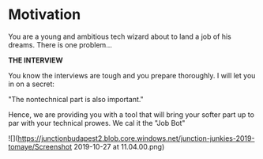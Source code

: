 # Motivation
You are a young and ambitious tech wizard about to land a job of his dreams. There is one problem...

**THE INTERVIEW**

You know the interviews are tough and you prepare thoroughly. I will let you in on a secret:

"The nontechnical part is also important."

Hence, we are providing you with a tool that will bring your softer part up to par with your technical prowes.
We cal it the "Job Bot"


![](https://junctionbudapest2.blob.core.windows.net/junction-junkies-2019-tomaye/Screenshot 2019-10-27 at 11.04.00.png)
 